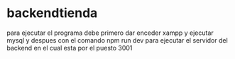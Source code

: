 # backendtienda


para ejecutar el programa  debe primero dar enceder xampp y ejecutar mysql
y despues con el comando npm run dev para ejecutar el servidor del backend en el cual esta por el puesto 3001
